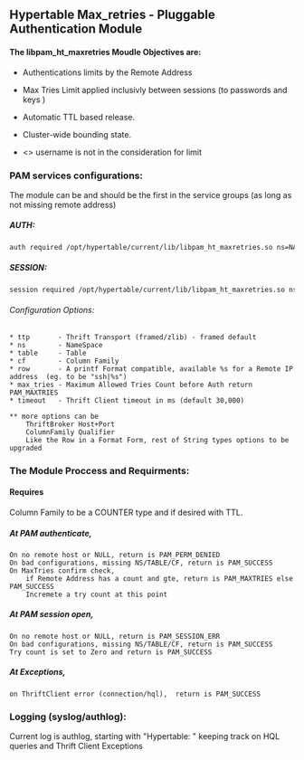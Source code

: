 


## Hypertable Max_retries - Pluggable Authentication Module

#### The libpam_ht_maxretries Moudle Objectives are:
  * Authentications limits by the Remote Address
  * Max Tries Limit applied inclusivly between sessions (to passwords and keys )
  * Automatic TTL based release. 
  * Cluster-wide bounding state.

  *  <>  username is not in the consideration for limit


### PAM services configurations:
The module can be and should be the first in the service groups (as long as not missing remote address)

#####  AUTH:
```bash
auth required /opt/hypertable/current/lib/libpam_ht_maxretries.so ns=NAMESPACE table=TABLE cf=COLUMN_FAMILY row=ROW_FORMAT(%s) max_tries=10 timeout=30000
```

#####  SESSION:
```bash
session required /opt/hypertable/current/lib/libpam_ht_maxretries.so ns=NAMESPACE table=TABLE cf=COLUMN_FAMILY row=ROW_FORMAT(%s) timeout=30000
```

######  Configuration Options:

    * ttp       - Thrift Transport (framed/zlib) - framed default
    * ns        - NameSpace
    * table     - Table
    * cf        - Column Family
    * row       - A printf Format compatible, available %s for a Remote IP address  (eg. to be "ssh|%s")
    * max_tries - Maximum Allowed Tries Count before Auth return PAM_MAXTRIES
    * timeout   - Thrift Client timeout in ms (default 30,000)

    ** more options can be 
        ThriftBroker Host+Port
        ColumnFamily Qualifier 
        Like the Row in a Format Form, rest of String types options to be upgraded


### The Module Proccess and Requirments:

  #### Requires
  Column Family to be a COUNTER type and if desired with TTL.


  ##### At PAM authenticate, 
    On no remote host or NULL, return is PAM_PERM_DENIED
    On bad configurations, missing NS/TABLE/CF, return is PAM_SUCCESS
    On MaxTries confirm check, 
        if Remote Address has a count and gte, return is PAM_MAXTRIES else PAM_SUCCESS
        Incremete a try count at this point 
  

  ##### At PAM session open, 
    On no remote host or NULL, return is PAM_SESSION_ERR
    On bad configurations, missing NS/TABLE/CF, return is PAM_SUCCESS
    Try count is set to Zero and return is PAM_SUCCESS
     
     
  ##### At Exceptions,
    on ThriftClient error (connection/hql),  return is PAM_SUCCESS


### Logging (syslog/authlog):

  Current log is authlog, starting with "Hypertable: "
      keeping track on HQL queries and Thrift Client Exceptions


